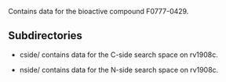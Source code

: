 Contains data for the bioactive compound F0777-0429.

## Subdirectories

- cside/ contains data for the C-side search space on rv1908c.

- nside/ contains data for the N-side search space on rv1908c.

